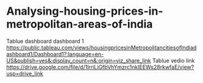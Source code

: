 # Analysing-housing-prices-in-metropolitan-areas-of-india
Tablue  dashboard dashboard 1
https://public.tableau.com/views/housingpricesinMetropolitancitiesofIndiadashboard1/Dashboard1?:language=en-US&publish=yes&:display_count=n&:origin=viz_share_link
Tablue vedio link 
https://drive.google.com/file/d/1lrriLiGfbVhYmzrc1nkIEEWs28rkwfaE/view?usp=drive_link


